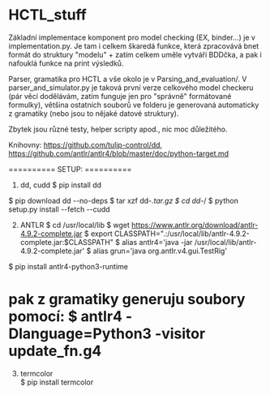 # HCTL_stuff

Základní implementace komponent pro model checking (EX, binder...) je v implementation.py. 
Je tam i celkem škaredá funkce, která zpracovává bnet formát do struktury "modelu" + zatím celkem uměle vytváří BDDčka, a pak i nafouklá funkce na print výsledků.

Parser, gramatika pro HCTL a vše okolo je v Parsing_and_evaluation/. V parser_and_simulator.py je taková první verze celkového model checkeru (pár věcí dodělávám, zatím funguje jen pro "správně" formátované formulky), většina ostatních souborů ve folderu je generovaná automaticky z gramatiky (nebo jsou to nějaké datové struktury).

Zbytek jsou různé testy, helper scripty apod., nic moc důležitého.

Knihovny: https://github.com/tulip-control/dd, https://github.com/antlr/antlr4/blob/master/doc/python-target.md


========== SETUP: ==========
1) dd, cudd
$ pip install dd

$ pip download dd --no-deps
$ tar xzf dd-*.tar.gz
$ cd dd-*/
$ python setup.py install --fetch --cudd


2) ANTLR
$ cd /usr/local/lib
$ wget https://www.antlr.org/download/antlr-4.9.2-complete.jar
$ export CLASSPATH=".:/usr/local/lib/antlr-4.9.2-complete.jar:$CLASSPATH"
$ alias antlr4='java -jar /usr/local/lib/antlr-4.9.2-complete.jar'
$ alias grun='java org.antlr.v4.gui.TestRig'

$ pip install antlr4-python3-runtime
# pak z gramatiky generuju soubory pomocí: $ antlr4 -Dlanguage=Python3 -visitor update_fn.g4


3) termcolor 				
$ pip install termcolor
